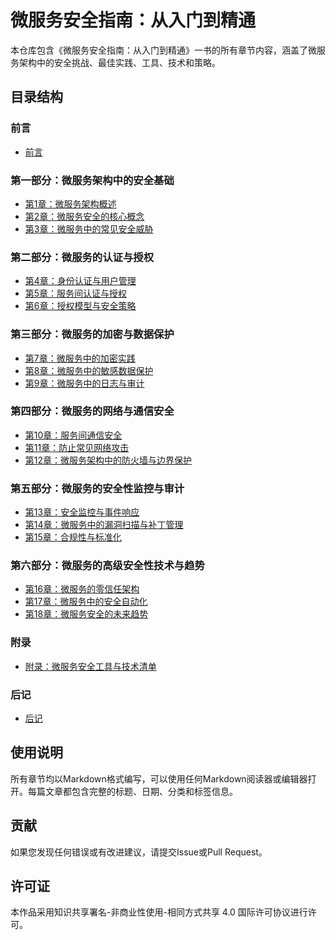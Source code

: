 # 微服务安全指南：从入门到精通

本仓库包含《微服务安全指南：从入门到精通》一书的所有章节内容，涵盖了微服务架构中的安全挑战、最佳实践、工具、技术和策略。

## 目录结构

### 前言
- [前言](1-0-0-Preface.md)

### 第一部分：微服务架构中的安全基础
- [第1章：微服务架构概述](1-1-1-Microservices-Architecture-Overview.md)
- [第2章：微服务安全的核心概念](1-1-2-Core-Concepts-of-Microservices-Security.md)
- [第3章：微服务中的常见安全威胁](1-1-3-Common-Security-Threats-in-Microservices.md)

### 第二部分：微服务的认证与授权
- [第4章：身份认证与用户管理](2-1-4-Identity-Authentication-and-User-Management.md)
- [第5章：服务间认证与授权](2-2-5-Service-to-Service-Authentication-and-Authorization.md)
- [第6章：授权模型与安全策略](2-3-6-Authorization-Models-and-Security-Policies.md)

### 第三部分：微服务的加密与数据保护
- [第7章：微服务中的加密实践](3-1-7-Encryption-Practices-in-Microservices.md)
- [第8章：微服务中的敏感数据保护](3-2-8-Sensitive-Data-Protection-in-Microservices.md)
- [第9章：微服务中的日志与审计](3-3-9-Logging-and-Auditing-in-Microservices.md)

### 第四部分：微服务的网络与通信安全
- [第10章：服务间通信安全](4-1-10-Service-to-Service-Communication-Security.md)
- [第11章：防止常见网络攻击](4-2-11-Preventing-Common-Network-Attacks.md)
- [第12章：微服务架构中的防火墙与边界保护](4-3-12-Firewalls-and-Perimeter-Protection-in-Microservices.md)

### 第五部分：微服务的安全性监控与审计
- [第13章：安全监控与事件响应](5-1-13-Security-Monitoring-and-Incident-Response.md)
- [第14章：微服务中的漏洞扫描与补丁管理](5-2-14-Vulnerability-Scanning-and-Patch-Management-in-Microservices.md)
- [第15章：合规性与标准化](5-3-15-Compliance-and-Standardization.md)

### 第六部分：微服务的高级安全性技术与趋势
- [第16章：微服务的零信任架构](6-1-16-Zero-Trust-Architecture-for-Microservices.md)
- [第17章：微服务中的安全自动化](6-2-17-Security-Automation-in-Microservices.md)
- [第18章：微服务安全的未来趋势](6-3-18-Future-Trends-in-Microservices-Security.md)

### 附录
- [附录：微服务安全工具与技术清单](7-1-Appendix.md)

### 后记
- [后记](8-1-Afterword.md)

## 使用说明

所有章节均以Markdown格式编写，可以使用任何Markdown阅读器或编辑器打开。每篇文章都包含完整的标题、日期、分类和标签信息。

## 贡献

如果您发现任何错误或有改进建议，请提交Issue或Pull Request。

## 许可证

本作品采用知识共享署名-非商业性使用-相同方式共享 4.0 国际许可协议进行许可。